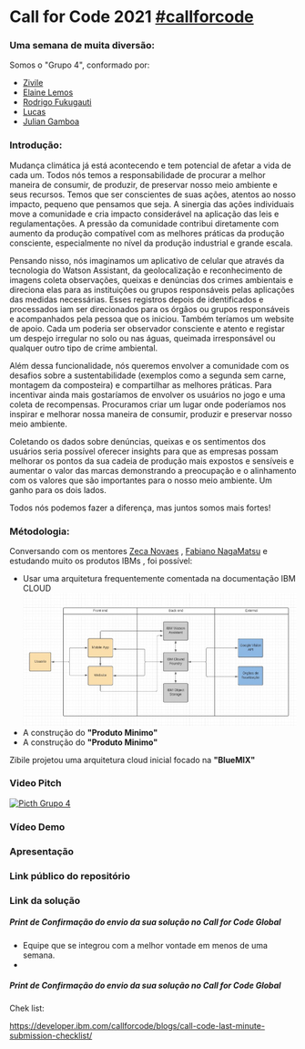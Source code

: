 # Call for Code 2021 [#callforcode](https://www.linkedin.com/feed/hashtag/callforcode/)
### Uma semana de muita diversão:

Somos o "Grupo 4", conformado por:

- [Zivile](https://www.linkedin.com/in/zivile-valutyte-silveira/)
- [Elaine Lemos](https://www.linkedin.com/in/julian-gamboa-bahia/)
- [Rodrigo Fukugauti](https://www.linkedin.com/in/rodrigofukugauti/)
- [Lucas](https://www.linkedin.com/in/julian-gamboa-bahia/)
- [Julian Gamboa](https://www.linkedin.com/in/julian-gamboa-bahia/)



### Introdução: 

Mudança climática já está acontecendo e tem potencial de afetar a vida de cada um. Todos nós temos a responsabilidade de procurar a melhor maneira de consumir, de produzir, de preservar nosso meio ambiente e seus recursos. Temos que ser conscientes de suas ações, atentos ao nosso impacto, pequeno que pensamos que seja. A sinergia das ações individuais move a comunidade e cria impacto considerável na aplicação das leis e regulamentações. A pressão da comunidade contribui diretamente com aumento da produção compatível com as melhores práticas da produção consciente, especialmente no nível da produção industrial e grande escala.

Pensando nisso, nós imaginamos um aplicativo de celular que através da tecnologia do Watson Assistant, da geolocalização e reconhecimento de imagens coleta observações, queixas e denúncias dos crimes ambientais e direciona elas para as instituições ou grupos responsáveis pelas aplicações das medidas necessárias. Esses registros depois de identificados e processados iam ser direcionados para os órgãos ou grupos responsáveis e acompanhados pela pessoa que os iniciou. Também teríamos um website de apoio. Cada um poderia ser observador consciente e atento e registar um despejo irregular no solo ou nas águas, queimada irresponsável ou qualquer outro tipo de crime ambiental.

Além dessa funcionalidade, nós queremos envolver a comunidade com os desafios sobre a sustentabilidade (exemplos como a segunda sem carne, montagem da composteira) e compartilhar as melhores práticas. Para incentivar ainda mais gostaríamos de envolver os usuários no jogo e uma coleta de recompensas. Procuramos criar um lugar onde poderíamos nos inspirar e melhorar nossa maneira de consumir, produzir e preservar nosso meio ambiente.

Coletando os dados sobre denúncias, queixas e os sentimentos dos usuários seria possível oferecer insights para que as empresas possam melhorar os pontos da sua cadeia de produção mais expostos e sensíveis e aumentar o valor das marcas demonstrando a preocupação e o alinhamento com os valores que são importantes para o nosso meio ambiente. Um ganho para os dois lados.

Todos nós podemos fazer a diferença, mas juntos somos mais fortes!

### Métodologia: 

Conversando com os mentores [Zeca Novaes](https://www.linkedin.com/in/zeca-novaes/) , [Fabiano NagaMatsu](https://www.linkedin.com/in/fabianonagamatsu/) e estudando muito os produtos IBMs , foi possível:
- Usar uma arquitetura frequentemente comentada na documentação IBM CLOUD ![Arquitetura Inicial](./images/ARQUITETURA-domingo.jpeg)
- A construção do **"Produto Minimo"**
- A construção do **"Produto Minimo"**



Zibile projetou uma arquitetura cloud inicial focado na **"BlueMIX"** 

### Video Pitch 

[![Picth Grupo 4](https://img.youtube.com/vi/JNEpgZO5-zQ/0.jpg)](https://www.youtube.com/watch?v=JNEpgZO5-zQ)

### Vídeo Demo
### Apresentação 
### Link público do repositório
### Link da solução
##### Print de Confirmação do envio da sua solução no Call for Code Global
- Equipe que se integrou com a melhor vontade em menos de uma semana.
- 
##### Print de Confirmação do envio da sua solução no Call for Code Global

Chek list:

https://developer.ibm.com/callforcode/blogs/call-code-last-minute-submission-checklist/
